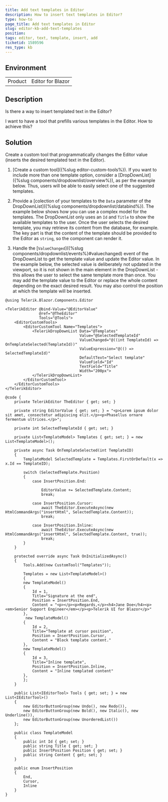 ```yaml
---
title: Add text templates in Editor
description: How to insert text templates in Editor?
type: how-to
page_title: Add text templates in Editor
slug: editor-kb-add-text-templates
position: 
tags: editor, text, template, insert, add
ticketid: 1589596
res_type: kb
---
```


## Environment
<table>
	<tbody>
		<tr>
			<td>Product</td>
			<td>Editor for Blazor</td>
		</tr>
	</tbody>
</table>


## Description

Is there a way to insert templated text in the Editor?

I want to have a tool that prefills various templates in the Editor. How to achieve this?

## Solution

Create a custom tool that programmatically changes the Editor value (inserts the desired templated text in the Editor).

1. [Create a custom tool]({%slug editor-custom-tools%}). If you want to include more than one template option, consider a [DropDownList]({%slug components/dropdownlist/overview%}), as per the example below. Thus, users will be able to easily select one of the suggested templates.

1. Provide a [colection of your templates to the `Data` parameter of the DropDownList]({%slug components/dropdownlist/databind%}). The example below shows how you can use a complex model for the templates. The DropDownList only uses an `Id` and `Title` to show the available templates to the user. Once the user selects the desired template, you may retrieve its content from the database, for example. The key part is that the content of the template should be provided to the Editor as `string`, so the component can render it.

1. Handle the [`ValueChanged`]({%slug components/dropdownlist/events%}#valuechanged) event of the DropDownList to get the template value and update the Editor value. In the example below, the selected value is deliberately not updated in the viewport, so it is not shown in the main element in the DropDownList - this allows the user to select the same template more than once. You may add the template value to the Editor or replace the whole content depending on the exact desired result. You may also control the position at which the template will be inserted.

````CSHTML
@using Telerik.Blazor.Components.Editor

<TelerikEditor @bind-Value="@EditorValue"
               @ref="@TheEditor"
               Tools="@Tools">
    <EditorCustomTools>
        <EditorCustomTool Name="Templates">
            <TelerikDropDownList Data="@Templates"
                                 Value="@SelectedTemplateId"
                                 ValueChanged="@((int TemplateId) => OnTemplateSelected(TemplateId))"
                                 ValueExpression="@(() => SelectedTemplateId)"
                                 DefaultText="Select template"
                                 ValueField="Id"
                                 TextField="Title"
                                 Width="200px">
            </TelerikDropDownList>
        </EditorCustomTool>
    </EditorCustomTools>
</TelerikEditor>

@code {
    private TelerikEditor TheEditor { get; set; }

    private string EditorValue { get; set; } = "<p>Lorem ipsum dolor sit amet, consectetur adipiscing elit.</p><p>Phasellus ornare fermentum ultrices.</p>";

    private int SelectedTemplateId { get; set; }

    private List<TemplateModel> Templates { get; set; } = new List<TemplateModel>();

    private async Task OnTemplateSelected(int TemplateID)
    {
        TemplateModel SelectedTemplate = Templates.FirstOrDefault(x => x.Id == TemplateID);

        switch (SelectedTemplate.Position)
        {
            case InsertPosition.End:

                EditorValue += SelectedTemplate.Content;
                break;

            case InsertPosition.Cursor:
                await TheEditor.ExecuteAsync(new HtmlCommandArgs("insertHtml", SelectedTemplate.Content));
                break;

            case InsertPosition.Inline:
                await TheEditor.ExecuteAsync(new HtmlCommandArgs("insertHtml", SelectedTemplate.Content, true));
                break;
        }
    }

    protected override async Task OnInitializedAsync()
    {
        Tools.Add(new CustomTool("Templates"));

        Templates = new List<TemplateModel>()
        {
        new TemplateModel()
        {
            Id = 1,
            Title="Signature at the end",
            Position = InsertPosition.End,
            Content = "<p></p><p>Regards,</p><h4>Jane Doe</h4><p><em>Senior Support Engineer</em></p><p>Telerik UI for Blazor</p>"
        },
         new TemplateModel()
        {
            Id = 2,
            Title="Template at cursor position",
            Position = InsertPosition.Cursor,
            Content = "Block template content."
        },
        new TemplateModel()
        {
            Id = 3,
            Title="Inline template",
            Position = InsertPosition.Inline,
            Content = "Inline templated content"
        },
        };
    }

    public List<IEditorTool> Tools { get; set; } = new List<IEditorTool>()
    {
        new EditorButtonGroup(new Undo(), new Redo()),
        new EditorButtonGroup(new Bold(), new Italic(), new Underline()),
        new EditorButtonGroup(new UnorderedList())
    };

    public class TemplateModel
    {
        public int Id { get; set; }
        public string Title { get; set; }
        public InsertPosition Position { get; set; }
        public string Content { get; set; }
    }

    public enum InsertPosition
    {
        End,
        Cursor,
        Inline
    }
}
````

